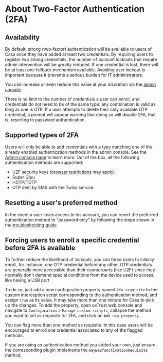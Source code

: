# About Two-Factor Authentication (2FA)

## Availability

By default, strong (two-factor) authentication will be available to users of Casa once they have added at least two credentials. By requiring users to register two strong credentials, the number of account lockouts that require admin intervention will be greatly reduced. If one credential is lost, there will be at least one fallback mechanism available. Avoiding user lockout is important because it prevents a serious burden for IT administrators.

You can increase or even reduce this value at your discretion via the [admin console](admin-console.md#2fa-settings).

There is no limit to the number of credentials a user can enroll, and credentials do not need to be of the same type: any combination is valid as long as one is OTP. If a user attempts to delete their only available OTP credential, a prompt will appear warning that doing so will disable 2FA, that is, resorting to password authentication.

## Supported types of 2FA

Users will only be able to add credentials with a type matching one of the already enabled authentication methods in the admin console. See the [Admin console page](./admin-console.md/#enabled-methods) to learn more. Out of the box, all the following authentication methods are supported:

- U2F security keys ([browser restrictions](./faq.md#u2f-restrictions) may apply)
- Super Gluu
- HOTP/TOTP
- OTP sent by SMS with the Twilio service

## Resetting a user's preferred method

In the event a user loses access to his account, you can revert the preferred authentication method to "password only" by following the steps shown in the [troubleshooting guide](faq.md)

## Forcing users to enroll a specific credential before 2FA is available

To further reduce the likelihood of lockouts, you can force users to initially enroll, for instance, one OTP credential before any other. OTP credentials are generally more accessible than their counterparts (like U2F) since they normally don't demand special conditions from the device used to access, like having a USB port.

To do so, just add a new configuration property named `2fa_requisite` to the custom interception script corresponding to the authentication method, and assign `true` as its value. It may take more than one minute for Casa to pick up the changes. To add the property, open oxTrust web console and navigate to `Configuration` > `Manage custom scripts`, collapse the method you want to set as requisite for 2FA, and click on `Add new property`.

You can flag more than one method as requisite. In this case users will be encouraged to enroll one credential associated to any of the flagged methods.

If you are using an authentication method you added your own, just ensure the corresponding plugin implements the `mayBe2faActivationRequisite` method.
